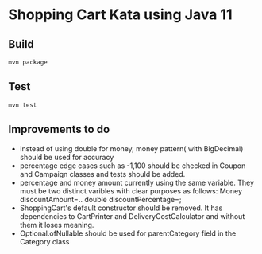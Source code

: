 # Shopping Cart Kata using Java 11
## Build
```
mvn package
```

## Test
```
mvn test
```

## Improvements to do
- instead of using double for money, money pattern( with BigDecimal) should be used for accuracy
- percentage edge cases such as -1,100 should be checked in Coupon and Campaign classes and tests should be added.
- percentage and money amount currently using the same variable. They must be two distinct varibles with clear purposes as follows:
Money discountAmount=..
double discountPercentage=;
- ShoppingCart's default constructor should be removed. It has dependencies to CartPrinter and DeliveryCostCalculator and without them it loses meaning.
- Optional.ofNullable should be used for parentCategory field in the Category class